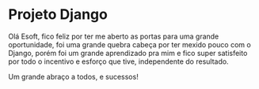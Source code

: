 # Projeto Django

Olá Esoft, fico feliz por ter me aberto as portas para uma grande oportunidade, foi uma grande quebra cabeça por ter mexido pouco com o Django, porém foi um grande aprendizado pra mim e fico super satisfeito por todo o incentivo e esforço que tive, independente do resultado.

Um grande abraço a todos, e sucessos!

